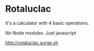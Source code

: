 
# Rotaluclac

It's a calculator with 4 basic operations.

No Node modules. Just javascript

http://rotaluclac.surge.sh
